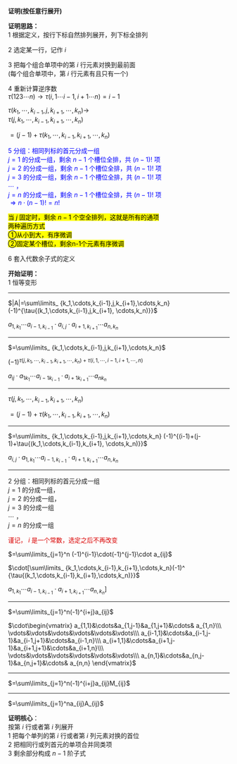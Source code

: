 **证明(按任意行展开)**    
    
**证明思路：**    
1 根据定义，按行下标自然排列展开，列下标全排列    
    
2 选定某一行，记作 $i$     
    
3 把每个组合单项中的第 $i$ 行元素对换到最前面    
(每个组合单项中，第 $i$ 行元素有且只有一个)    
    
4 重新计算逆序数    
 $\tau{(123\cdots n)}\to    
\tau{(i,1\cdots i-1,i+1\cdots n)}=i-1$     
    
 $\tau{(k_1,\cdots,k_{i-1},j,k_{i+1},\cdots,k_n)}\to$     
 $\tau{(j,k_1,\cdots,k_{i-1},k_{i+1},\cdots,k_n)}$     
    
 $=(j-1)    
+\tau{(k_1,\cdots,k_{i-1},k_{i+1},\cdots,k_n)}$     
    
<font color=blue>5 分组：相同列标的首元分成一组    
 $j=1$ 的分成一组，剩余 $n-1$ 个槽位全排，共 $(n-1)!$ 项    
 $j=2$ 的分成一组，剩余 $n-1$ 个槽位全排，共 $(n-1)!$ 项    
 $j=3$ 的分成一组，剩余 $n-1$ 个槽位全排，共 $(n-1)!$ 项    
 $\cdots$ ，    
 $j=n$ 的分成一组，剩余 $n-1$ 个槽位全排，共 $(n-1)!$ 项    
 $\Rightarrow n\cdot(n-1)!=n!$ </font>    
    
<mark>当 $j$ 固定时，剩余 $n-1$ 个空全排列，这就是所有的通项</mark>    
<mark>两种遍历方式</mark>    
<mark>①从小到大，有序微调</mark>    
<mark>②固定某个槽位，剩余n-1个元素有序微调</mark>    
    
6 套入代数余子式的定义    
    
**开始证明：**    
1 恒等变形    
    
---    
    
 $|A|=\sum\limits_    
{k_1,\cdots,k_{i-1},j,k_{i+1},\cdots,k_n}(-1)^{\tau{(k_1,\cdots,k_{i-1},j,k_{i+1},    
\cdots,k_n)}}$     
    
 $a_{1,k_1}\cdots a_{i-1,k_{i-1}}\cdot a_{i,j}\cdot a_{i+1,k_{i+1}}\cdots a_{n,k_n}$     
    
---    
    
 $=\sum\limits_    
{k_1,\cdots,k_{i-1},j,k_{i+1},\cdots,k_n}$     
    
 $(-1)^{\tau{(j,k_1,\cdots,k_{i-1},k_{i+1},\cdots,k_n)}    
+\tau{(i,1,\cdots,i-1,i+1,\cdots,n)}}$     
    
 $a_{ij}\cdot a_{1k_1}\cdots a_{i-1k_{i-1}}\cdot a_{i+1k_{i+1}}\cdots a_{nk_n}$     
    
---    
    
 $\tau{(j,k_1,\cdots,k_{i-1},k_{i+1},\cdots,k_n)}$     
    
 $=(j-1)+\tau{(k_1,\cdots,k_{i-1},k_{i+1},    
\cdots,k_n)}$     
    
---    
    
 $=\sum\limits_    
{k_1,\cdots,k_{i-1},j,k_{i+1},\cdots,k_n}    
(-1)^{(i-1)+(j-1)+\tau{(k_1,\cdots,k_{i-1},k_{i+1},    
\cdots,k_n)}}$     
    
 $a_{i,j}\cdot a_{1,k_1}\cdots a_{i-1,k_{i-1}}\cdot a_{i+1,k_{i+1}}\cdots a_{n,k_n}$     
    
---    
    
2 分组：相同列标的首元分成一组    
 $j=1$ 的分成一组，    
 $j=2$ 的分成一组，    
 $j=3$ 的分成一组    
 $\cdots$ ，    
 $j=n$ 的分成一组    
    
<font color=dark>谨记， $i$ 是一个常数，选定之后不再改变</font>    
    
 $=\sum\limits_{j=1}^n    
(-1)^{i-1}\cdot(-1)^{j-1}\cdot a_{ij}$     
    
 $\cdot[\sum\limits_    
{k_1,\cdots,k_{i-1},k_{i+1},\cdots,k_n}(-1)^    
{\tau{(k_1,\cdots,k_{i-1},k_{i+1},\cdots,k_n)}}$     
    
 $a_{1,k_1}\cdots a_{i-1,k_{i-1}}\cdot a_{i+1,k_{i+1}}\cdots a_{n,k_n}]$     
    
---    
    
 $=\sum\limits_{j=1}^n(-1)^{i+j}a_{ij}$     
    
 $\cdot\begin{vmatrix}    
a_{1,1}&\cdots&a_{1,j-1}&a_{1,j+1}&\cdots&    
a_{1,n}\\\     
\vdots&\vdots&\vdots&\vdots&\vdots&\vdots\\\     
a_{i-1,1}&\cdots&a_{i-1,j-1}&a_{i-1,j+1}&\cdots&a_{i-1,n}\\\     
a_{i+1,1}&\cdots&a_{i+1,j-1}&a_{i+1,j+1}&\cdots&a_{i+1,n}\\\     
\vdots&\vdots&\vdots&\vdots&\vdots&\vdots\\\     
a_{n,1}&\cdots&a_{n,j-1}&a_{n,j+1}&\cdots&    
a_{n,n}    
\end{vmatrix}$     
    
---    
    
 $=\sum\limits_{j=1}^n(-1)^{i+j}a_{ij}M_{ij}$     
    
---    
    
 $=\sum\limits_{j=1}^na_{ij}A_{ij}$     
    
**证明核心**：    
按第 $i$ 行或者第 $i$ 列展开    
1 把每个单列的第 $i$ 行或者第 $i$ 列元素对换的首位    
2 把相同行或列首元的单项合并同类项    
3 剩余部分构成 $n-1$ 阶子式    
